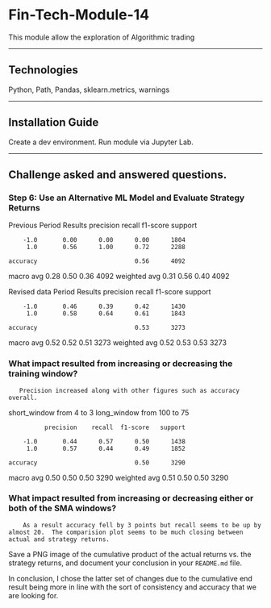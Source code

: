 # Fin-Tech-Module-14
This module allow the exploration of Algorithmic trading

---

## Technologies

Python, Path, Pandas, sklearn.metrics, warnings

---

## Installation Guide

Create a dev environment.  Run module via Jupyter Lab. 

---

## Challenge asked and answered questions.
### Step 6: Use an Alternative ML Model and Evaluate Strategy Returns

Previous Period Results
              precision    recall  f1-score   support

        -1.0       0.00      0.00      0.00      1804
         1.0       0.56      1.00      0.72      2288

    accuracy                           0.56      4092
   macro avg       0.28      0.50      0.36      4092
weighted avg       0.31      0.56      0.40      4092


Revised data Period Results
              precision    recall  f1-score   support

        -1.0       0.46      0.39      0.42      1430
         1.0       0.58      0.64      0.61      1843

    accuracy                           0.53      3273
   macro avg       0.52      0.52      0.51      3273
weighted avg       0.52      0.53      0.53      3273


### What impact resulted from increasing or decreasing the training window?
    
       Precision increased along with other figures such as accuracy overall.
       
short_window from 4 to 3
long_window from 100 to 75

              precision    recall  f1-score   support

        -1.0       0.44      0.57      0.50      1438
         1.0       0.57      0.44      0.49      1852

    accuracy                           0.50      3290
   macro avg       0.50      0.50      0.50      3290
weighted avg       0.51      0.50      0.50      3290


### What impact resulted from increasing or decreasing either or both of the SMA windows?
    
        As a result accuracy fell by 3 points but recall seems to be up by almost 20.  The comparision plot seems to be much closing between actual and strategy returns.
        
Save a PNG image of the cumulative product of the actual returns vs. the strategy returns, and document your conclusion in your `README.md` file.

In conclusion, I chose the latter set of changes due to the cumulative end result being more in line with the sort of consistency and accuracy that we are looking for.  